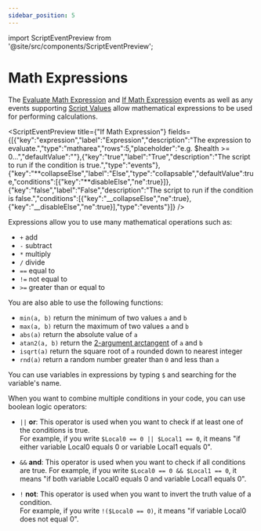 ```yaml
---
sidebar_position: 5
---
```


import ScriptEventPreview from '@site/src/components/ScriptEventPreview';

# Math Expressions

The [Evaluate Math Expression](/docs/scripting/script-glossary/math#evaluate-math-expression) and [If Math Expression](/docs/scripting/script-glossary/math#if-math-expression) events as well as any events supporting [Script Values](/docs/scripting/script-values) allow mathematical expressions to be used for performing calculations.

<ScriptEventPreview title={"If Math Expression"} fields={[{"key":"expression","label":"Expression","description":"The expression to evaluate.","type":"matharea","rows":5,"placeholder":"e.g. $health >= 0...","defaultValue":""},{"key":"true","label":"True","description":"The script to run if the condition is true.","type":"events"},{"key":"**collapseElse","label":"Else","type":"collapsable","defaultValue":true,"conditions":[{"key":"**disableElse","ne":true}]},{"key":"false","label":"False","description":"The script to run if the condition is false.","conditions":[{"key":"__collapseElse","ne":true},{"key":"__disableElse","ne":true}],"type":"events"}]} />

Expressions allow you to use many mathematical operations such as:

- `+` add
- `-` subtract
- `*` multiply
- `/` divide
- `==` equal to
- `!=` not equal to
- `>=` greater than or equal to

You are also able to use the following functions:

- `min(a, b)` return the minimum of two values `a` and `b`
- `max(a, b)` return the maximum of two values `a` and `b`
- `abs(a)` return the absolute value of `a`
- `atan2(a, b)` return the [2-argument arctangent](https://en.wikipedia.org/wiki/Atan2) of `a` and `b`
- `isqrt(a)` return the square root of `a` rounded down to nearest integer
- `rnd(a)` return a random number greater than `0` and less than `a`

You can use variables in expressions by typing `$` and searching for the variable's name.

When you want to combine multiple conditions in your code, you can use boolean logic operators:

- `||` **or**: This operator is used when you want to check if at least one of the conditions is true.  
  For example, if you write `$Local0 == 0 || $Local1 == 0`, it means "if either variable Local0 equals 0 or variable Local1 equals 0".

- `&&` **and**: This operator is used when you want to check if all conditions are true.
  For example, if you write `$Local0 == 0 && $Local1 == 0`, it means "if both variable Local0 equals 0 and variable Local1 equals 0".

- `!` **not**: This operator is used when you want to invert the truth value of a condition.  
  For example, if you write `!($Local0 == 0)`, it means "if variable Local0 does not equal 0".
